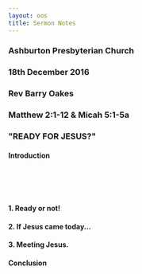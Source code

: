 ```yaml
---
layout: oos
title: Sermon Notes
---
```

### Ashburton Presbyterian Church

### 18th December 2016

### Rev Barry Oakes

### Matthew 2:1-12 & Micah 5:1-5a

### "READY FOR JESUS?"

#### Introduction
&nbsp; <br>
&nbsp; <br>
&nbsp; <br>
#### 1. Ready or not!

#### 

#### 

#### 

#### 

#### 

#### 2. If Jesus came today...

#### 

#### 

#### 

#### 

#### 

#### 

#### 3. Meeting Jesus.

#### 

#### 

#### 

#### 

#### 

#### 

#### Conclusion
